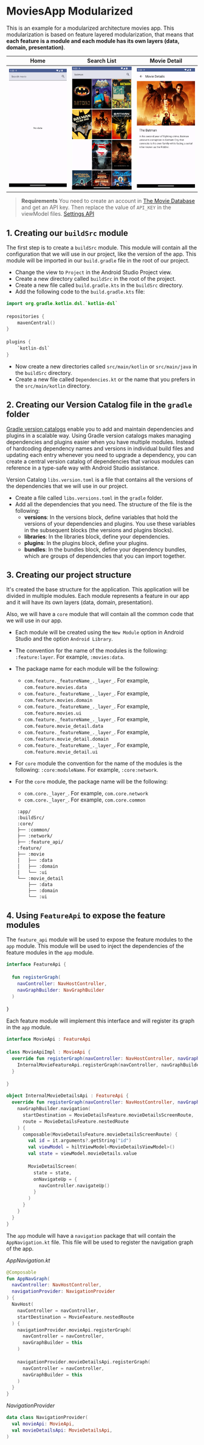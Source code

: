 # MoviesApp Modularized

This is an example for a modularized architecture movies app. This modularization is based on
feature layered modularization, that means that **each feature is a module and each module has its
own layers (data, domain, presentation)**.

| Home                     | Search List                            | Movie Detail                             |
|--------------------------|----------------------------------------|------------------------------------------|
| ![Home](images/home.png) | ![Search List](images/home_search.png) | ![Movie Detail](images/movie_detail.png) |

> **Requirements**
> You need to create an account in [The Movie Database](https://www.themoviedb.org/) and get an API
> key.
> Then replace the value of `API_KEY` in the viewModel files.
> [Settings API](https://www.themoviedb.org/settings/api)

## 1. Creating our `buildSrc` module

The first step is to create a `buildSrc` module. This module will contain all the configuration that
we will use in our project, like the version of the app. This module will be imported in
our `build.gradle` file in the root of our project.

- Change the view to `Project` in the Android Studio Project view.
- Create a new directory called `buildSrc` in the root of the project.
- Create a new file called `build.gradle.kts` in the `buildSrc` directory.
- Add the following code to the `build.gradle.kts` file:

```kotlin
import org.gradle.kotlin.dsl.`kotlin-dsl`

repositories {
    mavenCentral()
}

plugins {
    `kotlin-dsl`
}
```

- Now create a new directories called `src/main/kotlin` or `src/main/java` in the `buildSrc` directory.
- Create a new file called `Dependencies.kt` or the name that you prefers in the `src/main/kotlin` directory.


## 2. Creating our Version Catalog file in the `gradle` folder

[Gradle version catalogs](https://developer.android.com/build/migrate-to-catalogs) enable you to add and maintain dependencies and plugins in a scalable way. Using Gradle version catalogs makes managing dependencies and plugins easier when you have multiple modules. Instead of hardcoding dependency names and versions in individual build files and updating each entry whenever you need to upgrade a dependency, you can create a central version catalog of dependencies that various modules can reference in a type-safe way with Android Studio assistance.

Version Catalog `libs.version.toml` is a file that contains all the versions of the dependencies that we will use in our project.

- Create a file called `libs.versions.toml` in the `gradle` folder.
- Add all the dependencies that you need. The structure of the file is the following:
    - **versions**: In the versions block, define variables that hold the versions of your dependencies and plugins. You use these variables in the subsequent blocks (the versions and plugins blocks).
    - **libraries**: In the libraries block, define your dependencies.
    - **plugins**: In the plugins block, define your plugins.
    - **bundles**: In the bundles block, define your dependency bundles, which are groups of dependencies that you can import together.

## 3. Creating our project structure

It's created the base structure for the application. This application will be divided in multiple modules. Each module represents a feature in our app and it will have its own layers (data, domain, presentation).

Also, we will have a `core` module that will contain all the common code that we will use in our app.

- Each module will be created using the `New Module` option in Android Studio and the option `Android Library`.
- The convention for the name of the modules is the following: `:feature:layer`. For example, `:movies:data`.
- The package name for each module will be the following: 
  - `com.feature._featureName_._layer_`. For example, `com.feature.movies.data`
  - `com.feature._featureName_._layer_`. For example, `com.feature.movies.domain`
  - `com.feature._featureName_._layer_`. For example, `com.feature.movies.ui`
  - `com.feature._featureName_._layer_`. For example, `com.feature.movie_detail.data`
  - `com.feature._featureName_._layer_`. For example, `com.feature.movie_detail.domain`
  - `com.feature._featureName_._layer_`. For example, `com.feature.movie_detail.ui`


- For `core` module the convention for the name of the modules is the following: `:core:moduleName`. For example, `:core:network`.
- For the `core` module, the package name will be the following:
    - `com.core._layer_`. For example, `com.core.network`
    - `com.core._layer_`. For example, `com.core.common`


```
    :app/
    :buildSrc/
    :core/
    ├── :common/
    ├── :network/
    ├── :feature_api/
    :feature/
    ├── :movie
    │   ├── :data
    │   ├── :domain
    │   └── :ui
    └── :movie_detail
        ├── :data
        ├── :domain
        └── :ui
```

## 4. Using `FeatureApi` to expose the feature modules

The `feature_api` module will be used to expose the feature modules to the `app` module. This module
will be used to inject the dependencies of the feature modules in the `app` module.

```kotlin
interface FeatureApi {

  fun registerGraph(
    navController: NavHostController,
    navGraphBuilder: NavGraphBuilder
  )

}
```

Each feature module will implement this interface and will register its graph in the `app` module.

```kotlin
interface MovieApi : FeatureApi

class MovieApiImpl : MovieApi {
  override fun registerGraph(navController: NavHostController, navGraphBuilder: NavGraphBuilder) {
    InternalMovieFeatureApi.registerGraph(navController, navGraphBuilder)
  }

}
```

```kotlin
object InternalMovieDetailsApi : FeatureApi {
  override fun registerGraph(navController: NavHostController, navGraphBuilder: NavGraphBuilder) {
    navGraphBuilder.navigation(
      startDestination = MovieDetailsFeature.movieDetailsScreenRoute,
      route = MovieDetailsFeature.nestedRoute
    ) {
      composable(MovieDetailsFeature.movieDetailsScreenRoute) {
        val id = it.arguments?.getString("id")
        val viewModel = hiltViewModel<MovieDetailsViewModel>()
        val state = viewModel.movieDetails.value

        MovieDetailScreen(
          state = state,
          onNavigateUp = {
            navController.navigateUp()
          }
        )
      }
    }
  }
}
```

The `app` module will have a `navigation` package that will contain the `AppNavigation.kt` file.
This file will be used to register the navigation graph of the app.

_AppNavigation.kt_

```kotlin
@Composable
fun AppNavGraph(
  navController: NavHostController,
  navigationProvider: NavigationProvider
) {
  NavHost(
    navController = navController,
    startDestination = MovieFeature.nestedRoute
  ) {
    navigationProvider.movieApi.registerGraph(
      navController = navController,
      navGraphBuilder = this
    )

    navigationProvider.movieDetailsApi.registerGraph(
      navController = navController,
      navGraphBuilder = this
    )
  }
}
```

_NavigationProvider_

```kotlin
data class NavigationProvider(
  val movieApi: MovieApi,
  val movieDetailsApi: MovieDetailsApi,
)
```